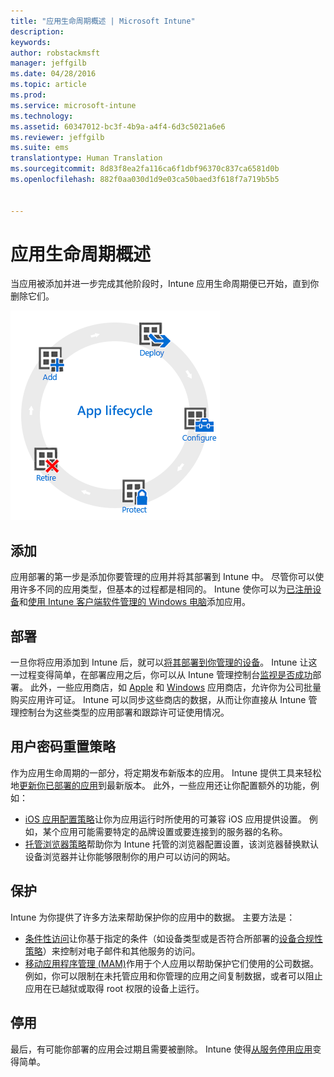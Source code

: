 ```yaml
---
title: "应用生命周期概述 | Microsoft Intune"
description: 
keywords: 
author: robstackmsft
manager: jeffgilb
ms.date: 04/28/2016
ms.topic: article
ms.prod: 
ms.service: microsoft-intune
ms.technology: 
ms.assetid: 60347012-bc3f-4b9a-a4f4-6d3c5021a6e6
ms.reviewer: jeffgilb
ms.suite: ems
translationtype: Human Translation
ms.sourcegitcommit: 8d83f8ea2fa116ca6f1dbf96370c837ca6581d0b
ms.openlocfilehash: 882f0aa030d1d9e03ca50baed3f618f7a719b5b5


---
```


# 应用生命周期概述

当应用被添加并进一步完成其他阶段时，Intune 应用生命周期便已开始，直到你删除它们。

![应用生命周期](./media/app-lifecycle.png "the Intune app lifecycle")

## 添加

应用部署的第一步是添加你要管理的应用并将其部署到 Intune 中。 尽管你可以使用许多不同的应用类型，但基本的过程都是相同的。 Intune 使你可以为[已注册设备](add-apps-for-mobile-devices-in-microsoft-intune.md)和[使用 Intune 客户端软件管理的 Windows 电脑](add-apps-for-windows-pcs-in-microsoft-intune.md)添加应用。

## 部署

一旦你将应用添加到 Intune 后，就可以[将其部署到你管理的设备](deploy-apps.md)。 Intune 让这一过程变得简单，在部署应用之后，你可以从 Intune 管理控制台[监视是否成功](monitor-apps-in-microsoft-intune.md)部署。 此外，一些应用商店，如 [Apple](manage-ios-apps-you-purchased-through-a-volume-purchase-program-with-microsoft-intune.md) 和 [Windows](manage-apps-you-purchased-from-the-windows-store-for-business-with-microsoft-intune.md) 应用商店，允许你为公司批量购买应用许可证。 Intune 可以同步这些商店的数据，从而让你直接从 Intune 管理控制台为这些类型的应用部署和跟踪许可证使用情况。

## 用户密码重置策略

作为应用生命周期的一部分，将定期发布新版本的应用。 Intune 提供工具来轻松地[更新你已部署的应用](update-apps-using-microsoft-intune.md)到最新版本。 此外，一些应用还让你配置额外的功能，例如：
- [iOS 应用配置策略](configure-ios-apps-with-mobile-app-configuration-policies-in-microsoft-intune.md)让你为应用运行时所使用的可兼容 iOS 应用提供设置。 例如，某个应用可能需要特定的品牌设置或要连接到的服务器的名称。
- [托管浏览器策略](manage-internet-access-using-managed-browser-policies.md)帮助你为 Intune 托管的浏览器配置设置，该浏览器替换默认设备浏览器并让你能够限制你的用户可以访问的网站。

## 保护

Intune 为你提供了许多方法来帮助保护你的应用中的数据。 主要方法是：
- [条件性访问](restrict-access-to-email-and-o365-services-with-microsoft-intune.md)让你基于指定的条件（如设备类型或是否符合所部署的[设备合规性策略](introduction-to-device-compliance-policies-in-microsoft-intune.md)）来控制对电子邮件和其他服务的访问。
- [移动应用程序管理 (MAM)](protect-app-data-using-mobile-app-management-policies-with-microsoft-intune.md)作用于个人应用以帮助保护它们使用的公司数据。 例如，你可以限制在未托管应用和你管理的应用之间复制数据，或者可以阻止应用在已越狱或取得 root 权限的设备上运行。

## 停用

最后，有可能你部署的应用会过期且需要被删除。 Intune 使得[从服务停用应用](retire-apps-using-microsoft-intune.md)变得简单。



<!--HONumber=Jun16_HO4-->


